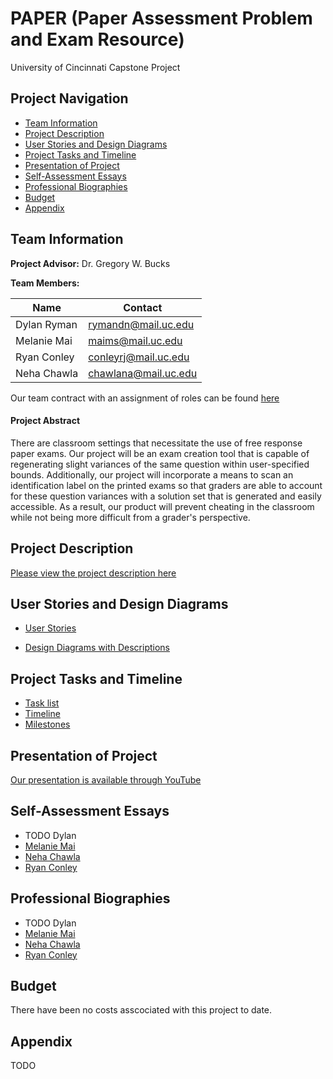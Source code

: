 # PAPER (Paper Assessment Problem and Exam Resource)
University of Cincinnati Capstone Project

## Project Navigation
- [Team Information](https://github.com/conleyrj/SeniorCapstoneProject-CS5001/blob/main/README.md#team-information)
- [Project Description](https://github.com/conleyrj/SeniorCapstoneProject-CS5001/blob/main/README.md#project-description)
- [User Stories and Design Diagrams](https://github.com/conleyrj/SeniorCapstoneProject-CS5001/blob/main/README.md#user-stories-and-design-diagrams)
- [Project Tasks and Timeline](https://github.com/conleyrj/SeniorCapstoneProject-CS5001/blob/main/README.md#project-tasks-and-timeline)
- [Presentation of Project](https://github.com/conleyrj/SeniorCapstoneProject-CS5001/blob/main/README.md#presentation-of-project)
- [Self-Assessment Essays](https://github.com/conleyrj/SeniorCapstoneProject-CS5001/blob/main/README.md#self-assessment-essays)
- [Professional Biographies](https://github.com/conleyrj/SeniorCapstoneProject-CS5001/blob/main/README.md#professional-biographies)
- [Budget](https://github.com/conleyrj/SeniorCapstoneProject-CS5001/blob/main/README.md#budget)
- [Appendix](https://github.com/conleyrj/SeniorCapstoneProject-CS5001/blob/main/README.md#appendix)


## Team Information
**Project Advisor:** Dr. Gregory W. Bucks

**Team Members:**

| Name        | Contact     |
| ----------- | ----------- |
| Dylan Ryman | rymandn@mail.uc.edu |
| Melanie Mai | maims@mail.uc.edu |
| Ryan Conley | conleyrj@mail.uc.edu |
| Neha Chawla | chawlana@mail.uc.edu |

Our team contract with an assignment of roles can be found [here](https://github.com/conleyrj/SeniorCapstoneProject-CS5001/blob/main/TeamContract.md)

#### Project Abstract
There are classroom settings that necessitate the use of free response paper exams. Our project will be an exam creation tool that is capable of regenerating slight variances of the same question within user-specified bounds. Additionally, our project will incorporate a means to scan an identification label on the printed exams so that graders are able to account for these question variances with a solution set that is generated and easily accessible. As a result, our product will prevent cheating in the classroom while not being more difficult from a grader's perspective.

## Project Description
[Please view the project description here](https://github.com/conleyrj/SeniorCapstoneProject-CS5001/blob/main/ProjectDescription.md)

## User Stories and Design Diagrams
- [User Stories](https://github.com/conleyrj/SeniorCapstoneProject-CS5001/blob/main/UserStories.md)  
  
- [Design Diagrams with Descriptions](https://github.com/conleyrj/SeniorCapstoneProject-CS5001/blob/main/Design_Diagrams/DesignDiagrams.md)

## Project Tasks and Timeline
- [Task list](https://github.com/conleyrj/SeniorCapstoneProject-CS5001/blob/main/Tasklist.md)
- [Timeline](https://github.com/conleyrj/SeniorCapstoneProject-CS5001/blob/main/Milestones.md#timeline)
- [Milestones](https://github.com/conleyrj/SeniorCapstoneProject-CS5001/blob/main/Milestones.md#milestones)

## Presentation of Project
[Our presentation is available through YouTube](https://www.youtube.com/watch?v=nM9z1V7UVlc)

## Self-Assessment Essays
- TODO Dylan
- [Melanie Mai](https://github.com/conleyrj/SeniorCapstoneProject-CS5001/blob/main/HomeworkEssays/MMai_IndividualAssessment.md)
- [Neha Chawla](https://github.com/conleyrj/SeniorCapstoneProject-CS5001/blob/main/HomeworkEssays/Senior%20Design%20Homework%203-%20Neha%20Chawla.md)
- [Ryan Conley](https://github.com/conleyrj/SeniorCapstoneProject-CS5001/blob/main/HomeworkEssays/ConleyIndividualEssay.md)

## Professional Biographies
- TODO Dylan
- [Melanie Mai](https://github.com/conleyrj/SeniorCapstoneProject-CS5001/blob/main/CS5001_melaniemai_prof_bio.md)
- [Neha Chawla](https://github.com/conleyrj/SeniorCapstoneProject-CS5001/blob/main/ChawlaNeha_Biography.md)
- [Ryan Conley](https://github.com/conleyrj/SeniorCapstoneProject-CS5001/blob/main/ConleyProfessionalBiography.md)

## Budget
There have been no costs asscociated with this project to date.

## Appendix
TODO

